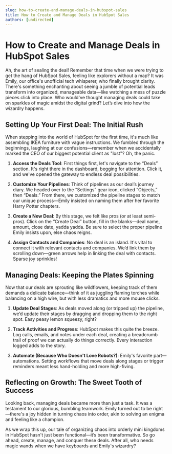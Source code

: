 ```yaml
---
slug: how-to-create-and-manage-deals-in-hubspot-sales
title: How to Create and Manage Deals in HubSpot Sales
authors: [undirected]
---
```


# How to Create and Manage Deals in HubSpot Sales

Ah, the art of sealing the deal! Remember that time when we were trying to get the hang of HubSpot Sales, feeling like explorers without a map? It was Emily, our office's unofficial tech whisperer, who finally brought clarity. There's something enchanting about seeing a jumble of potential leads transform into organized, manageable data—like watching a mess of puzzle pieces click into place. Who would've thought managing deals could take on sparkles of magic amidst the digital grind? Let’s dive into how the wizardry happens.

## Setting Up Your First Deal: The Initial Rush

When stepping into the world of HubSpot for the first time, it's much like assembling IKEA furniture with vague instructions. We fumbled through the beginnings, laughing at our confusions—remember when we accidentally marked the CEO of our biggest potential client as "lost"? Oh, the panic.

1. **Access the Deals Tool**: First things first, let's navigate to the “Deals” section. It's right there in the dashboard, begging for attention. Click it, and we've opened the gateway to endless deal possibilities.

2. **Customize Your Pipelines**: Think of pipelines as our deal’s journey diary. We headed over to the “Settings” gear icon, clicked “Objects,” then “Deals.” From there, we customized the pipeline stages to match our unique process—Emily insisted on naming them after her favorite Harry Potter chapters.

3. **Create a New Deal**: By this stage, we felt like pros (or at least semi-pros). Click on the “Create Deal” button, fill in the blanks—deal name, amount, close date, yadda yadda. Be sure to select the proper pipeline Emily insists upon, else chaos reigns.

4. **Assign Contacts and Companies**: No deal is an island. It's vital to connect it with relevant contacts and companies. We’d link them by scrolling down—green arrows help in linking the deal with contacts. Sparse joy sprinkles!

## Managing Deals: Keeping the Plates Spinning

Now that our deals are sprouting like wildflowers, keeping track of them demands a delicate balance—think of it as juggling flaming torches while balancing on a high wire, but with less dramatics and more mouse clicks.

1. **Update Deal Stages**: As deals moved along (or tripped up) the pipeline, we’d update their stages by dragging and dropping them to the right spot. Easy peasy lemon squeezy, right?

2. **Track Activities and Progress**: HubSpot makes this quite the breeze. Log calls, emails, and notes under each deal, creating a breadcrumb trail of proof we can actually do things correctly. Every interaction logged adds to the story.

3. **Automate (Because Who Doesn't Love Robots?)**: Emily's favorite part—automations. Setting workflows that move deals along stages or trigger reminders meant less hand-holding and more high-fiving.

## Reflecting on Growth: The Sweet Tooth of Success

Looking back, managing deals became more than just a task. It was a testament to our glorious, bumbling teamwork. Emily turned out to be right—there's a joy hidden in turning chaos into order, akin to solving an enigma and feeling like a champion.

As we wrap this up, our tale of organizing chaos into orderly mini kingdoms in HubSpot hasn't just been functional—it’s been transformative. So go ahead, create, manage, and conquer these deals. After all, who needs magic wands when we have keyboards and Emily's wizardry?